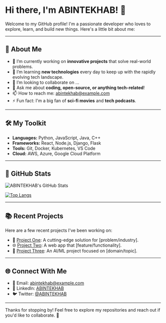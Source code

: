 
# Hi there, I'm ABINTEKHAB! 👋

Welcome to my GitHub profile! I'm a passionate developer who loves to explore, learn, and build new things. Here's a little bit about me:

---

## 🚀 About Me
- 🔭 I’m currently working on **innovative projects** that solve real-world problems.
- 🌱 I’m learning **new technologies** every day to keep up with the rapidly evolving tech landscape.
- 💞️ I’m looking to collaborate on ...
- 💬 Ask me about **coding, open-source, or anything tech-related**!
- 📫 How to reach me: [abintekhab@example.com](mailto:abintekhab@example.com)
- ⚡ Fun fact: I'm a big fan of **sci-fi movies** and **tech podcasts**.

---

## 🛠️ My Toolkit
- **Languages:** Python, JavaScript, Java, C++
- **Frameworks:** React, Node.js, Django, Flask
- **Tools:** Git, Docker, Kubernetes, VS Code
- **Cloud:** AWS, Azure, Google Cloud Platform

---

## 🌟 GitHub Stats
![ABINTEKHAB's GitHub Stats](https://github-readme-stats.vercel.app/api?username=ABINTEKHAB&show_icons=true&theme=radical)

[![Top Langs](https://github-readme-stats.vercel.app/api/top-langs/?username=ABINTEKHAB&layout=compact&theme=radical)](https://github.com/ABINTEKHAB)

---

## 📚 Recent Projects
Here are a few recent projects I've been working on:
- 🚀 [Project One](https://github.com/ABINTEKHAB/project-one): A cutting-edge solution for [problem/industry].
- 🌐 [Project Two](https://github.com/ABINTEKHAB/project-two): A web app that [feature/functionality].
- 🤖 [Project Three](https://github.com/ABINTEKHAB/project-three): An AI/ML project focused on [domain/topic].

---

## 🌐 Connect With Me
- 📧 Email: [abintekhab@example.com](mailto:abintekhab@example.com)
- 💼 LinkedIn: [ABINTEKHAB](https://linkedin.com/in/ABINTEKHAB)
- 🐦 Twitter: [@ABINTEKHAB](https://twitter.com/ABINTEKHAB)

---

Thanks for stopping by! Feel free to explore my repositories and reach out if you'd like to collaborate. 🚀
